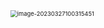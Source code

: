 <img src="E:\Project\Textbook\assets\image-20230327100315451.png" alt="image-20230327100315451" style="zoom:67%;" />